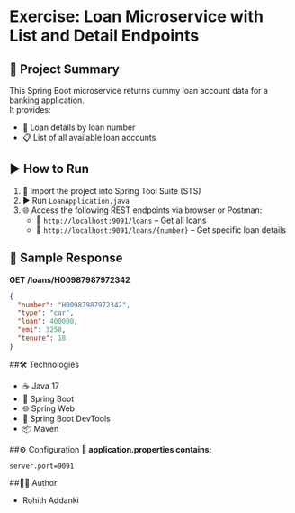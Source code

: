 # Exercise: Loan Microservice with List and Detail Endpoints

## 📘 Project Summary
This Spring Boot microservice returns dummy loan account data for a banking application.  
It provides:
- 📌 Loan details by loan number
- 📋 List of all available loan accounts

## ▶️ How to Run
1. 🚀 Import the project into Spring Tool Suite (STS)
2. ▶️ Run `LoanApplication.java`
3. 🌐 Access the following REST endpoints via browser or Postman:
   - 🔹 `http://localhost:9091/loans` – Get all loans
   - 🔹 `http://localhost:9091/loans/{number}` – Get specific loan details

## 🔗 Sample Response
**GET /loans/H00987987972342**

```json
{
  "number": "H00987987972342",
  "type": "car",
  "loan": 400000,
  "emi": 3258,
  "tenure": 18
}
```

##🛠️ Technologies
- ☕ Java 17
- 🌱 Spring Boot
- 🌐 Spring Web
- 🔧 Spring Boot DevTools
- 📦 Maven

##⚙️ Configuration
**📄 application.properties contains:**
 
```text
server.port=9091
```

##👨‍💻 Author
 - Rohith Addanki